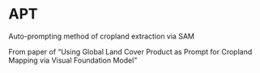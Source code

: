 # APT
Auto-prompting method of cropland extraction via SAM

From paper of “Using Global Land Cover Product as Prompt for Cropland Mapping via Visual Foundation Model”
